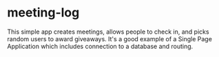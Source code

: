 # meeting-log

This simple app creates meetings, allows people to check in, and picks random users to award giveaways. It's a good example of a Single Page Application which includes connection to a database and routing.
